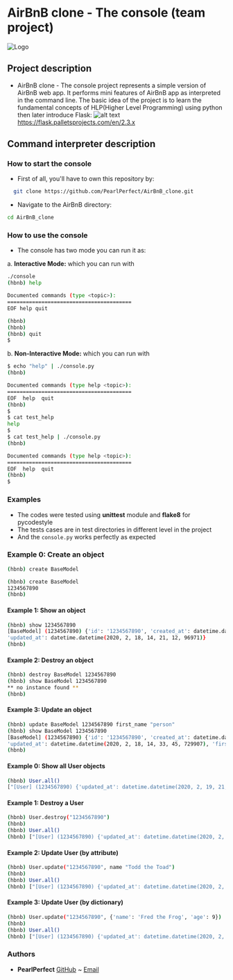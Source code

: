 # AirBnB clone - The console (team project)

![Logo](https://cdn.freebiesupply.com/logos/large/2x/airbnb-2-logo-png-transparent.png)

## Project description

- AirBnB clone - The console project represents a simple version of AirBnB web
  app. It performs mini features of AirBnB app as interpreted in the command line. The basic idea of the project is to learn the fundamental concepts
  of HLP(Higher Level Programming) using python then later introduce Flask: ![alt text](https://i.morioh.com/200817/4e495d78.webp)
  <https://flask.palletsprojects.com/en/2.3.x>

## Command interpreter description

### How to start the console

- First of all, you'll have to own this repository by:

```bash
  git clone https://github.com/PearlPerfect/AirBnB_clone.git
```

- Navigate to the AirBnB directory:

```bash
cd AirBnB_clone
```

### How to use the console

- The console has two mode you can run it as:

a. **Interactive Mode:** which you can run with

```bash
./console
(hbnb) help

Documented commands (type <topic>):
========================================
EOF help quit

(hbnb)
(hbnb)
(hbnb) quit
$
```

b. **Non-Interactive Mode:** which you can run with

```bash
$ echo "help" | ./console.py
(hbnb)

Documented commands (type help <topic>):
========================================
EOF  help  quit
(hbnb)
$
$ cat test_help
help
$
$ cat test_help | ./console.py
(hbnb)

Documented commands (type help <topic>):
========================================
EOF  help  quit
(hbnb)
$
```

### Examples

- The codes were tested using **unittest** module and **flake8** for pycodestyle
- The tests cases are in test directories in different level in the project
- And the `console.py` works perfectly as expected

### Example 0: Create an object

```bash
(hbnb) create BaseModel
```

```bash
(hbnb) create BaseModel
1234567890
(hbnb)
```

#### Example 1: Show an object

```bash
(hbnb) show 1234567890
[BaseModel] (1234567890) {'id': '1234567890', 'created_at': datetime.datetime(2020, 2, 18, 14, 21, 12, 96959),
'updated_at': datetime.datetime(2020, 2, 18, 14, 21, 12, 96971)}
(hbnb)
```

#### Example 2: Destroy an object

```bash
(hbnb) destroy BaseModel 1234567890
(hbnb) show BaseModel 1234567890
** no instance found **
(hbnb)
```

#### Example 3: Update an object

```bash
(hbnb) update BaseModel 1234567890 first_name "person"
(hbnb) show BaseModel 1234567890
[BaseModel] (1234567890) {'id': '1234567890', 'created_at': datetime.datetime(2020, 2, 18, 14, 33, 45, 729889),
'updated_at': datetime.datetime(2020, 2, 18, 14, 33, 45, 729907), 'first_name': 'person'}
(hbnb)
```

#### Example 0: Show all User objects

```bash
(hbnb) User.all()
["[User] (1234567890) {'updated_at': datetime.datetime(2020, 2, 19, 21, 47, 34, 92071), 'id': '1234567890', 'created_at': datetime.datetime(2020, 2, 19, 21, 47, 34, 92056)}", "[User] (1234567890) {'updated_at': datetime.datetime(2020, 2, 19, 21, 47, 29, 134362), 'id': '1234567890', 'created_at': datetime.datetime(2020, 2, 19, 21, 47, 29, 134343)}"]
```

#### Example 1: Destroy a User

```bash
(hbnb) User.destroy("1234567890")
(hbnb)
(hbnb) User.all()
(hbnb) ["[User] (1234567890) {'updated_at': datetime.datetime(2020, 2, 19, 21, 47, 29, 134362), 'id': '1234567890', 'created_at': datetime.datetime(2020, 2, 19, 21, 47, 29, 134343)}"]
```

#### Example 2: Update User (by attribute)

```bash
(hbnb) User.update("1234567890", name "Todd the Toad")
(hbnb)
(hbnb) User.all()
(hbnb) ["[User] (1234567890) {'updated_at': datetime.datetime(2020, 2, 19, 21, 47, 29, 134362), 'id': '1234567890', 'name': 'Todd the Toad', 'created_at': datetime.datetime(2020, 2, 19, 21, 47, 29, 134343)}"]
```

#### Example 3: Update User (by dictionary)

```bash
(hbnb) User.update("1234567890", {'name': 'Fred the Frog', 'age': 9})
(hbnb)
(hbnb) User.all()
(hbnb) ["[User] (1234567890) {'updated_at': datetime.datetime(2020, 2, 19, 21, 47, 29, 134362), 'name': 'Fred the Frog', 'age': 9, 'id': '1234567890', 'created_at': datetime.datetime(2020, 2, 19, 21, 47, 29, 134343)}"]
```

### Authors

- **PearlPerfect** [GitHub](https://github.com/PearlPerfect) ~ [Email](perfectpearl2030@gmail.com)

